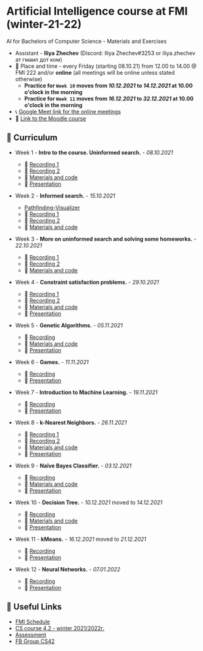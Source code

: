 # Artificial Intelligence course at FMI (winter-21-22)

AI for Bachelors of Computer Science - Materials and Exercises

- Assistant - **Iliya Zhechev** (Discord: Iliya Zhechev#3253 or iliya.zhechev ат гмаил дот ком)
- 📅 Place and time - every Friday (starting 08.10.21) from 12.00 to 14.00 @ FMI 222 and/or **online** (all meetings will be online unless stated otherwise)
  - **Practice for `Week 10` moves from _10.12.2021_ to _14.12.2021_ at 10.00 o'clock in the morning**
  - **Practice for `Week 11` moves from _16.12.2021_ to _32.12.2021_ at 10.00 o'clock in the morning**
- 📞 [Google Meet link for the online meetings](https://meet.google.com/ozv-vywy-shh)
- 🏫 [Link to the Moodle course](https://learn.fmi.uni-sofia.bg/course/view.php?id=7519)

## 🚩 Curriculum

- Week 1 - **Intro to the course. Uninformed search.** - _08.10.2021_
    - 🎥 [Recording 1](https://drive.google.com/file/d/1TClnNEoKCjHXLXNhtmNx08kL7JZBQ_M3/view?usp=sharing)
    - 🎥 [Recording 2](https://drive.google.com/file/d/1WK80YKMaT9h3F4ta8__6X6AP7t1prd1P/view?usp=sharing)
    - 📓 [Materials and code](./week-01.ipynb)
    - 📜 [Presentation](https://docs.google.com/presentation/d/1KtkNAgtE9IF6u5PVxx1yabhyQVLJ-Bks4KZF90ammz8/edit?usp=sharing)

- Week 2 - **Informed search.** - _15.10.2021_
    - [Pathfinding-Visualizer](https://clementmihailescu.github.io/Pathfinding-Visualizer/#)
    - 🎥 [Recording 1](https://drive.google.com/file/d/1CP8Lf0awts-vzMVs18m2Y7YVpfDCzZBk/view?usp=sharing)
    - 🎥 [Recording 2](https://drive.google.com/file/d/1aUL0K12ZRBpE-nanszZcx3nYSRLs8AT7/view?usp=sharing)
    - 📓 [Materials and code](./week-02.ipynb)

- Week 3 - **More on uninformed search and solving some homeworks.** - _22.10.2021_
    - 🎥 [Recording 1](https://drive.google.com/file/d/18vAeCnCcEcEwOc977g4UP9WZVgZoWbrW/view?usp=sharing)
    - 🎥 [Recording 2](https://drive.google.com/file/d/18eR5rP6bRJw4TrlZGP3XIdw88o-c8x3c/view?usp=sharing)
    - 📓 [Materials and code](./week-03.ipynb)


- Week 4 - **Constraint satisfaction problems.** - _29.10.2021_
    - 🎥 [Recording 1](https://drive.google.com/file/d/1cXtGnX1IbJ5YK8-OkxvQNVIYWngi2OuE/view?usp=sharing)
    - 🎥 [Recording 2](https://drive.google.com/file/d/1f1knoBSyIL5uksuxQCviJQbP45APolz7/view?usp=sharing)
    - 📓 [Materials and code](./week-04.ipynb)
    - 📜 [Presentation](https://docs.google.com/presentation/d/1yq_zox3ZJBvf4BTOz7fFzjsynMsvL9wwnFgjoI5UR7Y/edit?usp=sharing)


- Week 5 - **Genetic Algorithms.** - _05.11.2021_
    - 🎥 [Recording](https://drive.google.com/file/d/19cIAG92yv-Mn21_oFOxDQXo5-9xC-KS7/view?usp=sharing)
    - 📓 [Materials and code](./week-05.ipynb)
    - 📜 [Presentation](https://docs.google.com/presentation/d/1i1DuKFSsM085hdW0FPOII13ATIKmkhBNhrQG7HZ7iKM/edit?usp=sharing)


- Week 6 - **Games.** - _11.11.2021_
    - 🎥 [Recording](https://drive.google.com/file/d/144MlX1AdTBduBT-yvnyX6yMJyix6QdS6/view?usp=sharing)
    <!-- - 📓 [Materials and code](./week-06.ipynb) -->
    - 📜 [Presentation](https://docs.google.com/presentation/d/1RfEoiZ78uHCy5Lr-gVnHSe5eCerLtKYg7qQ3_r1FnSs/edit?usp=sharing)


- Week 7 - **Introduction to Machine Learning.** - _19.11.2021_
    - 🎥 [Recording](https://drive.google.com/file/d/1mgoXeaYAV2K9LEjS4NEKWnCDZqBtdmWN/view?usp=sharing)
    <!-- - 📓 [Materials and code](./week-07.ipynb) -->
    - 📜 [Presentation](https://docs.google.com/presentation/d/1vO1vBoXu8dU4z-C_jTTRa0ZHWyftkvY3USavoE-ItTg/edit?usp=sharing)


- Week 8 - **k-Nearest Neighbors.** - _26.11.2021_
    - 🎥 [Recording 1](https://drive.google.com/file/d/1uHd1R3KuVlPG42HFYW_ylOTYL5sl5l4o/view?usp=sharing)
    - 🎥 [Recording 2](https://drive.google.com/file/d/1cvESnCI-PFF445Hsvi5jwFyUuFcGwRG3/view?usp=sharing)
    - 📓 [Materials and code](./week-08.ipynb)
    - 📜 [Presentation](https://docs.google.com/presentation/d/1L4nXZllplDafPO9N252kdjzDiDTqIC7QhHsKxsW2UCs/edit?usp=sharing)


- Week 9 - **Naïve Bayes Classifier.** - _03.12.2021_
    - 🎥 [Recording](https://drive.google.com/file/d/1QfwBcRkeGgZfNbqRD0FdT297t2KO3srW/view?usp=sharing)
    - 📓 [Materials and code](./week-09.ipynb)
    - 📜 [Presentation](https://docs.google.com/presentation/d/1cEUvdQ1k9wycKmDbbDNLq6atLmKUSohRdPuWN7qiwPg/edit?usp=sharing)


- Week 10 - **Decision Tree.** - _10.12.2021_ moved to _14.12.2021_
    - 🎥 [Recording](https://drive.google.com/file/d/1Gb-bcTl8IsjJjZEzL_iZBy0-amfrieQw/view?usp=sharing)
    - 📓 [Materials and code](./week-10.ipynb)
    - 📜 [Presentation](https://docs.google.com/presentation/d/1xiOavSo3Hfc-gsyFapNmzOCYirKxTliUDR85fgs-kOw/edit?usp=sharing)


- Week 11 - **kMeans.** - _16.12.2021_ moved to _21.12.2021_
    - 🎥 [Recording](https://drive.google.com/file/d/1dbw5i6QJUnp-6JgPx_8NzTgQjK6FspjR/view?usp=sharing)
    - 📜 [Presentation](https://docs.google.com/presentation/d/1Z_iWJpYbuiLF0yCtpIQ8bXgCezwL7sfFKjZmf86r2PY/edit?usp=sharing)


- Week 12 - **Neural Networks.** - _07.01.2022_
    - 🎥 [Recording](https://drive.google.com/file/d/1UUkxdlpdSHcZn9u1fbdi2136PywmP_Un/view?usp=sharing)
    - 📜 [Presentation](https://docs.google.com/presentation/d/1ah5jJymacEUZfzt7CpAiJ79Tw0XcWBgo1BZWdRYxzXA/edit?usp=sharing)


## 🔗 Useful Links
- [FMI Schedule](https://www.fmi.uni-sofia.bg/bg/razpis)
- [CS course 4.2 - winter 2021/2022г.](https://intranet.fmi.uni-sofia.bg/index.php/s/Rw1tgc1l5B6oRqu)
- [Assessment](https://docs.google.com/spreadsheets/d/1jmqFaE0jt4MGFxf6FJ27v5KDD3TXuxtP9gPW4IU0hWU/edit#gid=0)
- [FB Group CS42](https://www.facebook.com/groups/286189818690488)
